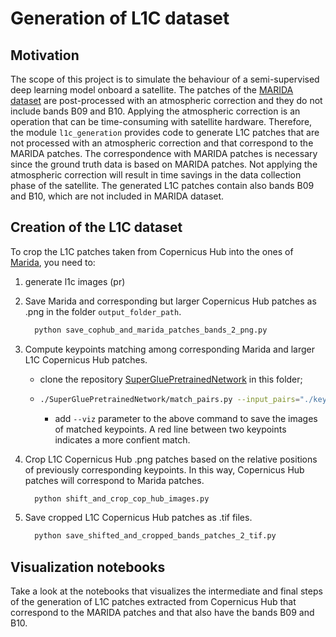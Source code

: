 # Generation of L1C dataset

## Motivation
The scope of this project is to simulate the behaviour of a semi-supervised deep learning model onboard a satellite. The patches of the [MARIDA dataset](https://marine-debris.github.io/index.html) are post-processed with an atmospheric correction and they do not include bands B09 and B10. Applying the atmospheric correction is an operation that can be time-consuming with satellite hardware. Therefore, the module `l1c_generation` provides code to generate L1C patches that are not processed with an atmospheric correction and that correspond to the MARIDA patches. The correspondence with MARIDA patches is necessary since the ground truth data is based on MARIDA patches. Not applying the atmospheric correction will result in time savings in the data collection phase of the satellite. The generated L1C patches contain also bands B09 and B10, which are not included in MARIDA dataset.

## Creation of the L1C dataset
To crop the L1C patches taken from Copernicus Hub into the ones of [Marida](https://marine-debris.github.io/index.html), you need to:

1. generate l1c images (pr)

2. Save Marida and corresponding but larger Copernicus Hub patches as .png in the folder `output_folder_path`.
    ```sh
      python save_cophub_and_marida_patches_bands_2_png.py
    ```
3. Compute keypoints matching among corresponding Marida and larger L1C Copernicus Hub patches.
    * clone the repository [SuperGluePretrainedNetwork](https://github.com/magicleap/SuperGluePretrainedNetwork) in this folder;
    * ```sh
      ./SuperGluePretrainedNetwork/match_pairs.py --input_pairs="./keypoints_pairs/cop_hub_marida_pairs.txt" --input_dir="/data/anomaly-marine-detection/data/l1c_copernicus_hub/images_before_keypoint_matching" --output_dir="./keypoints_pairs" --resize=-1 --superglue="outdoor" --max_keypoints=1024 --keypoint_threshold=0.015 --nms_radius=4 --match_threshold=0.75
      ```
      * add `--viz` parameter to the above command to save the images of matched keypoints. A red line between two keypoints indicates a more confient match.

4. Crop L1C Copernicus Hub .png patches based on the relative positions of previously corresponding keypoints. In this way, Copernicus Hub patches will correspond to Marida patches.
    ```sh
      python shift_and_crop_cop_hub_images.py
    ```

5. Save cropped L1C Copernicus Hub patches as .tif files.
    ```sh
      python save_shifted_and_cropped_bands_patches_2_tif.py
    ```


## Visualization notebooks

Take a look at the notebooks that visualizes the intermediate and final steps of the generation of L1C patches extracted from Copernicus Hub that correspond to the MARIDA patches and that also have the bands B09 and B10.